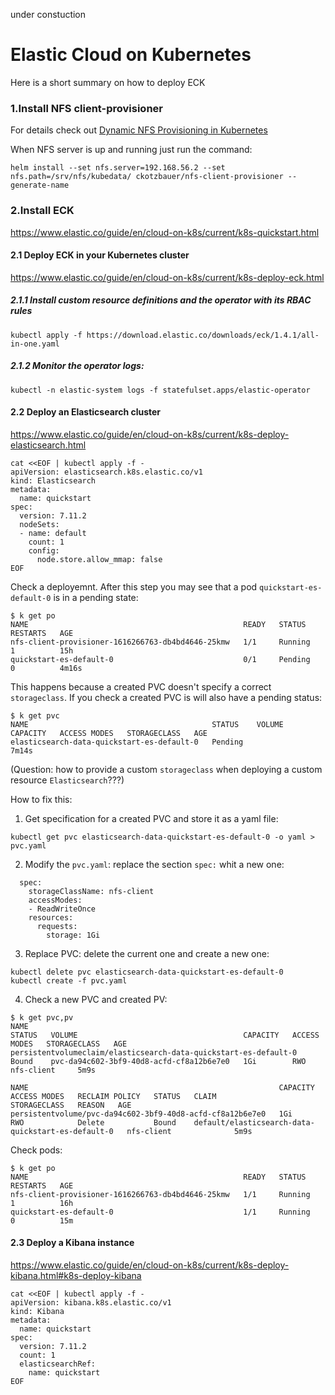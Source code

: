 under constuction
# Elastic Cloud on Kubernetes

Here is a short summary on how to deploy ECK

### 1.Install NFS client-provisioner
For details check out [Dynamic NFS Provisioning in Kubernetes](../nfs#dynamic-nfs-provisioning-in-kubernetes)

When NFS server is up and running just run the command:
```
helm install --set nfs.server=192.168.56.2 --set nfs.path=/srv/nfs/kubedata/ ckotzbauer/nfs-client-provisioner --generate-name
```

### 2.Install ECK

https://www.elastic.co/guide/en/cloud-on-k8s/current/k8s-quickstart.html

#### 2.1 Deploy ECK in your Kubernetes cluster

https://www.elastic.co/guide/en/cloud-on-k8s/current/k8s-deploy-eck.html

##### 2.1.1 Install custom resource definitions and the operator with its RBAC rules

```
kubectl apply -f https://download.elastic.co/downloads/eck/1.4.1/all-in-one.yaml
```

##### 2.1.2 Monitor the operator logs:
```
kubectl -n elastic-system logs -f statefulset.apps/elastic-operator
```

#### 2.2 Deploy an Elasticsearch cluster
https://www.elastic.co/guide/en/cloud-on-k8s/current/k8s-deploy-elasticsearch.html

```
cat <<EOF | kubectl apply -f -
apiVersion: elasticsearch.k8s.elastic.co/v1
kind: Elasticsearch
metadata:
  name: quickstart
spec:
  version: 7.11.2
  nodeSets:
  - name: default
    count: 1
    config:
      node.store.allow_mmap: false
EOF
```

Check a deployemnt.
After this step you may see that a pod `quickstart-es-default-0` is in a pending state:
```
$ k get po
NAME                                                READY   STATUS    RESTARTS   AGE
nfs-client-provisioner-1616266763-db4bd4646-25kmw   1/1     Running   1          15h
quickstart-es-default-0                             0/1     Pending   0          4m16s
```

This happens because a created PVC doesn't specify a correct `storageclass`. If you check a created PVC is will also have a pending status:
```
$ k get pvc
NAME                                         STATUS    VOLUME   CAPACITY   ACCESS MODES   STORAGECLASS   AGE
elasticsearch-data-quickstart-es-default-0   Pending                                                     7m14s
```
(Question: how to provide a custom `storageclass` when deploying a custom resource `Elasticsearch`???)

How to fix this:


1. Get specification for a created PVC and store it as a yaml file:

```
kubectl get pvc elasticsearch-data-quickstart-es-default-0 -o yaml > pvc.yaml
```

2. Modify the `pvc.yaml`: replace the section `spec:` whit a new one:
```
  spec:
    storageClassName: nfs-client
    accessModes:
    - ReadWriteOnce
    resources:
      requests:
        storage: 1Gi
```

3. Replace PVC: delete the current one and create a new one:
```
kubectl delete pvc elasticsearch-data-quickstart-es-default-0
kubectl create -f pvc.yaml
```

4. Check a new PVC and created PV:


``` 
$ k get pvc,pv
NAME                                                               STATUS   VOLUME                                     CAPACITY   ACCESS MODES   STORAGECLASS   AGE
persistentvolumeclaim/elasticsearch-data-quickstart-es-default-0   Bound    pvc-da94c602-3bf9-40d8-acfd-cf8a12b6e7e0   1Gi        RWO            nfs-client     5m9s

NAME                                                        CAPACITY   ACCESS MODES   RECLAIM POLICY   STATUS   CLAIM                                                STORAGECLASS   REASON   AGE
persistentvolume/pvc-da94c602-3bf9-40d8-acfd-cf8a12b6e7e0   1Gi        RWO            Delete           Bound    default/elasticsearch-data-quickstart-es-default-0   nfs-client              5m9s
```


Check pods:
```
$ k get po
NAME                                                READY   STATUS    RESTARTS   AGE
nfs-client-provisioner-1616266763-db4bd4646-25kmw   1/1     Running   1          16h
quickstart-es-default-0                             1/1     Running   0          15m
```

#### 2.3 Deploy a Kibana instance

https://www.elastic.co/guide/en/cloud-on-k8s/current/k8s-deploy-kibana.html#k8s-deploy-kibana

```
cat <<EOF | kubectl apply -f -
apiVersion: kibana.k8s.elastic.co/v1
kind: Kibana
metadata:
  name: quickstart
spec:
  version: 7.11.2
  count: 1
  elasticsearchRef:
    name: quickstart
EOF
```

